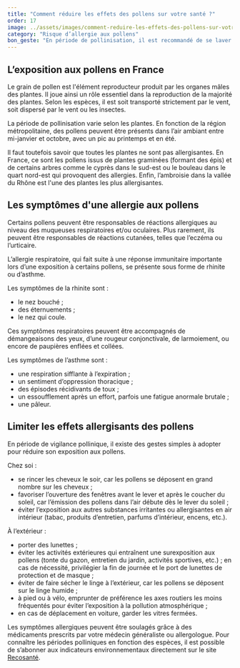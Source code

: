 ```yaml
---
title: "Comment réduire les effets des pollens sur votre santé ?"
order: 17
image: ../assets/images/comment-reduire-les-effets-des-pollens-sur-votre-sante.jpg
category: "Risque d’allergie aux pollens"
bon_geste: "En période de pollinisation, il est recommandé de se laver régulièrement le nez avec du sérum physiologique."
---
```


## L’exposition aux pollens en France

Le grain de pollen est l'élément reproducteur produit par les organes mâles des plantes. Il joue ainsi un rôle essentiel dans la reproduction de la majorité des plantes. Selon les espèces, il est soit transporté strictement par le vent, soit dispersé par le vent ou les insectes.

La période de pollinisation varie selon les plantes. En fonction de la région métropolitaine, des pollens peuvent être présents dans l’air ambiant entre mi-janvier et octobre, avec un pic au printemps et en été.

Il faut toutefois savoir que toutes les plantes ne sont pas allergisantes. En France, ce sont les pollens issus de plantes graminées (formant des épis) et de certains arbres comme le cyprès dans le sud-est ou le bouleau dans le quart nord-est qui provoquent des allergies. Enfin, l’ambroisie dans la vallée du Rhône est l'une des plantes les plus allergisantes.

## Les symptômes d'une allergie aux pollens

Certains pollens peuvent être responsables de réactions allergiques au niveau des muqueuses respiratoires et/ou oculaires. Plus rarement, ils peuvent être responsables de réactions cutanées, telles que l’eczéma ou l’urticaire.

L’allergie respiratoire, qui fait suite à une réponse immunitaire importante lors d’une exposition à certains pollens, se présente sous forme de rhinite ou d’asthme.

Les symptômes de la rhinite sont : 
- le nez bouché ;
- des éternuements ;
- le nez qui coule.
 
Ces symptômes respiratoires peuvent être accompagnés de démangeaisons des yeux, d’une rougeur conjonctivale, de larmoiement, ou encore de paupières enflées et collées.

Les symptômes de l’asthme sont :
- une respiration sifflante à l’expiration ;
- un sentiment d’oppression thoracique ;
- des épisodes récidivants de toux ;
- un essoufflement après un effort, parfois une fatigue anormale brutale ;
- une pâleur.

## Limiter les effets allergisants des pollens

En période de vigilance pollinique, il existe des gestes simples à adopter pour réduire son exposition aux pollens.

Chez soi :
- se rincer les cheveux le soir, car les pollens se déposent en grand nombre sur les cheveux ;
- favoriser l’ouverture des fenêtres avant le lever et après le coucher du soleil, car l’émission des pollens dans l’air débute dès le lever du soleil ;
- éviter l’exposition aux autres substances irritantes ou allergisantes en air intérieur (tabac, produits d’entretien, parfums d’intérieur, encens, etc.).
 
À l’extérieur : 
- porter des lunettes ;
- éviter les activités extérieures qui entraînent une surexposition aux pollens (tonte du gazon, entretien du jardin, activités sportives, etc.) ; en cas de nécessité, privilégier la fin de journée et le port de lunettes de protection et de masque ;
- éviter de faire sécher le linge à l’extérieur, car les pollens se déposent sur le linge humide ;
- à pied ou à vélo, emprunter de préférence les axes routiers les moins fréquentés pour éviter l’exposition à la pollution atmosphérique ;
- en cas de déplacement en voiture, garder les vitres fermées.
 
Les symptômes allergiques peuvent être soulagés grâce à des médicaments prescrits par votre médecin généraliste ou allergologue. Pour connaître les périodes polliniques en fonction des espèces, il est possible de s’abonner aux indicateurs environnementaux directement sur le site [Recosanté](https://recosante.beta.gouv.fr/?indicateur=raep).
